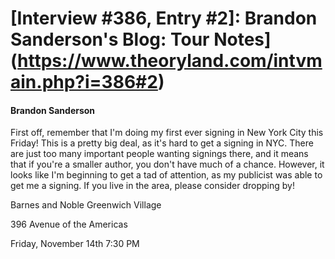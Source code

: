 # [Interview #386, Entry #2]: Brandon Sanderson's Blog: Tour Notes](https://www.theoryland.com/intvmain.php?i=386#2)

#### Brandon Sanderson

First off, remember that I'm doing my first ever signing in New York City this Friday! This is a pretty big deal, as it's hard to get a signing in NYC. There are just too many important people wanting signings there, and it means that if you're a smaller author, you don't have much of a chance. However, it looks like I'm beginning to get a tad of attention, as my publicist was able to get me a signing. If you live in the area, please consider dropping by!

Barnes and Noble Greenwich Village
  
396 Avenue of the Americas
  
Friday, November 14th 7:30 PM

